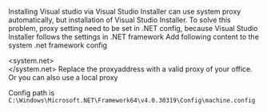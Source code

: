 Installing Visual studio via Visual Studio Installer can use system proxy automatically, but installation of Visual Studio Installer.
To solve this problem, proxy setting need to be set in .NET config, because Visual Studio Installer follows the settings in .NET framework
Add following content to the system .net framework config

<system.net>
  <defaultProxy enabled="true" useDefaultCredentials="true">  
    <proxy bypassonlocal="True" proxyaddress="http://domain%5Cusername:password@youproxyaddress:portnumber"/> 
  </defaultProxy> 
</system.net> 
Replace the proxyaddress with a valid proxy of your office. Or you can also use a local proxy

Config path is `C:\Windows\Microsoft.NET\Framework64\v4.0.30319\Config\machine.config`
